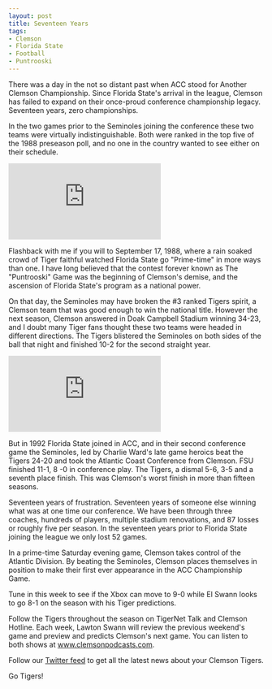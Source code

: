 ```yaml
---
layout: post
title: Seventeen Years
tags:
- Clemson
- Florida State
- Football
- Puntrooski
---
```

There was a day in the not so distant past when ACC stood for Another Clemson Championship. Since Florida State's arrival in the league, Clemson has failed to expand on their once-proud conference championship legacy. Seventeen years, zero championships.

In the two games prior to the Seminoles joining the conference these two teams were virtually indistinguishable. Both were ranked in the top five of the 1988 preseason poll, and no one in the country wanted to see either on their schedule.

<iframe src="http://www.youtube.com/embed/9od2uODVeoU" frameborder="0" allowfullscreen></iframe>

Flashback with me if you will to September 17, 1988, where a rain soaked crowd of Tiger faithful watched Florida State go "Prime-time" in more ways than one. I have long believed that the contest forever known as The "Puntrooski" Game was the beginning of Clemson's demise, and the ascension of Florida State's program as a national power.

On that day, the Seminoles may have broken the #3 ranked Tigers spirit, a Clemson team that was good enough to win the national title. However the next season, Clemson answered in Doak Campbell Stadium winning 34-23, and I doubt many Tiger fans thought these two teams were headed in different directions. The Tigers blistered the Seminoles on both sides of the ball that night and finished 10-2 for the second straight year.

<iframe src="http://www.youtube.com/embed/psu879qOkIo" frameborder="0" allowfullscreen></iframe>

But in 1992 Florida State joined in ACC, and in their second conference game the Seminoles, led by Charlie Ward's late game heroics beat the Tigers 24-20 and took the Atlantic Coast Conference from Clemson. FSU finished 11-1, 8 -0 in conference play. The Tigers, a dismal 5-6, 3-5 and a seventh place finish. This was Clemson's worst finish in more than fifteen seasons.

Seventeen years of frustration. Seventeen years of someone else winning what was at one time our conference. We have been through three coaches, hundreds of players, multiple stadium renovations, and 87 losses or roughly five per season. In the seventeen years prior to Florida State joining the league we only lost 52 games.

In a prime-time Saturday evening game, Clemson takes control of the Atlantic Division. By beating the Seminoles, Clemson places themselves in position to make their first ever appearance in the ACC Championship Game.

Tune in this week to see if the Xbox can move to 9-0 while El Swann looks to go 8-1 on the season with his Tiger predictions.

Follow the Tigers throughout the season on TigerNet Talk and Clemson Hotline. Each week, Lawton Swann will review the previous weekend's game and preview and predicts Clemson's next game. You can listen to both shows at www.clemsonpodcasts.com.

Follow our [Twitter feed](https://twitter.com/clemsonsports) to get all the latest news about your Clemson Tigers.

Go Tigers!
